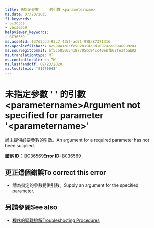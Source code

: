 ```yaml
---
title: 未指定參數 ' ' 的引數 <parametername>
ms.date: 07/20/2015
f1_keywords:
- bc36569
- vbc36569
helpviewer_keywords:
- BC36569
ms.assetid: f37d5bcd-93c7-435f-ac51-978a87371316
ms.openlocfilehash: ac930a1e6cfc582819de3d16374c223046089e03
ms.sourcegitcommit: bf5c5850654187705bc94cc40ebfb62fe346ab02
ms.translationtype: MT
ms.contentlocale: zh-TW
ms.lasthandoff: 09/23/2020
ms.locfileid: "91079642"
---
```

# <a name="argument-not-specified-for-parameter-parametername"></a><span data-ttu-id="da7ff-102">未指定參數 ' ' 的引數 \<parametername></span><span class="sxs-lookup"><span data-stu-id="da7ff-102">Argument not specified for parameter '\<parametername>'</span></span>

<span data-ttu-id="da7ff-103">尚未提供必要參數的引數。</span><span class="sxs-lookup"><span data-stu-id="da7ff-103">An argument for a required parameter has not been supplied.</span></span>  
  
 <span data-ttu-id="da7ff-104">**錯誤 ID︰** BC36569</span><span class="sxs-lookup"><span data-stu-id="da7ff-104">**Error ID:** BC36569</span></span>  
  
## <a name="to-correct-this-error"></a><span data-ttu-id="da7ff-105">更正這個錯誤</span><span class="sxs-lookup"><span data-stu-id="da7ff-105">To correct this error</span></span>  
  
- <span data-ttu-id="da7ff-106">請為指定的參數提供引數。</span><span class="sxs-lookup"><span data-stu-id="da7ff-106">Supply an argument for the specified parameter.</span></span>  
  
## <a name="see-also"></a><span data-ttu-id="da7ff-107">另請參閱</span><span class="sxs-lookup"><span data-stu-id="da7ff-107">See also</span></span>

- [<span data-ttu-id="da7ff-108">程序的疑難排解</span><span class="sxs-lookup"><span data-stu-id="da7ff-108">Troubleshooting Procedures</span></span>](../programming-guide/language-features/procedures/troubleshooting-procedures.md)
